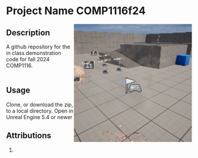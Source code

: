 # Project Name  COMP1116f24
<img src="Saved/AutoScreenshot.png" width="320"  align="right" />

## Description

A github repository for the in class demonstration code for fall 2024 COMP1116. <br><br> 
 
## Usage
Clone, or download the zip, to a local directory. Open in Unreal Engine 5.4 or newer

## Attributions
1. 





